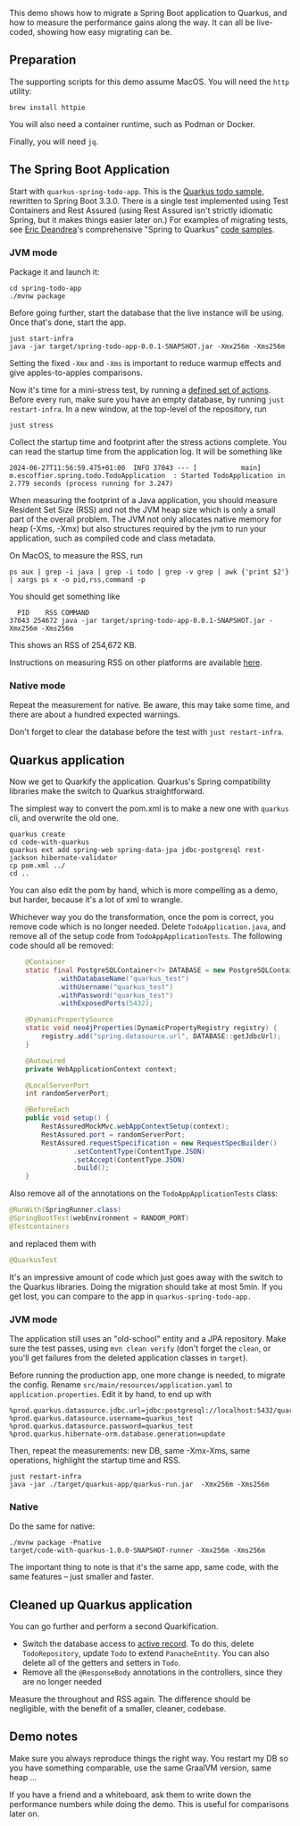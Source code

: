This demo shows how to migrate a Spring Boot application to Quarkus, and how to measure the performance gains along the way. It can all be live-coded, showing how easy migrating can be.

## Preparation

The supporting scripts for this demo assume MacOS. You will need the `http` utility:

```shell
brew install httpie
```

You will also need a container runtime, such as Podman or Docker.

Finally, you will need `jq`. 

## The Spring Boot Application 


Start with `quarkus-spring-todo-app`. This is the [Quarkus todo sample](https://github.com/cescoffier/quarkus-todo-app), rewritten to Spring Boot 3.3.0. There is a single test implemented using Test Containers and Rest Assured (using Rest Assured isn't strictly idiomatic Spring, but it makes things easier later on.) For examples of migrating tests, see [Eric Deandrea](https://github.com/edeandrea)'s comprehensive "Spring to Quarkus" [code samples](https://github.com/quarkus-for-spring-developers/examples). 

### JVM mode

Package it and launch it:

```
cd spring-todo-app
./mvnw package
```

Before going further, start the database that the live instance will be using. Once that's done, start the app.

```
just start-infra
java -jar target/spring-todo-app-0.0.1-SNAPSHOT.jar -Xmx256m -Xms256m
```
Setting the fixed `-Xmx` and `-Xms` is important to reduce warmup effects and give apples-to-apples comparisons.

Now it's time for a mini-stress test, by running a [defined set of actions](https://github.com/cescoffier/spring-to-quarkus-demo/blob/main/justfile#L15). Before every run, make sure you have an empty database, by running `just restart-infra`. In a new window, at the top-level of the repository, run

```
just stress
```

Collect the startup time and footprint after the stress actions complete. 
You can read the startup time from the application log. It will be something like 

```
2024-06-27T11:56:59.475+01:00  INFO 37043 --- [           main] m.escoffier.spring.todo.TodoApplication  : Started TodoApplication in 2.779 seconds (process running for 3.247)
```

When measuring the footprint of a Java application, you should measure Resident Set Size (RSS) and not the JVM heap size which is only a small part of the overall problem. The JVM not only allocates native memory for heap (-Xms, -Xmx) but also structures required by the jvm to run your application, such as compiled code and class metadata.

On MacOS, to measure the RSS, run

```shell
ps aux | grep -i java | grep -i todo | grep -v grep | awk {'print $2'} | xargs ps x -o pid,rss,command -p
```

You should get something like 

```shell
  PID    RSS COMMAND
37043 254672 java -jar target/spring-todo-app-0.0.1-SNAPSHOT.jar -Xmx256m -Xms256m
```

This shows an RSS of 254,672 KB.

Instructions on measuring RSS on other platforms are available [here](https://quarkus.io/guides/performance-measure).


### Native mode

Repeat the measurement for native. Be aware, this may take some time, and there are about a hundred expected warnings. 

Don't forget to clear the database before the test with `just restart-infra`.


## Quarkus application

Now we get to Quarkify the application. Quarkus's Spring compatibility libraries make the switch to Quarkus straightforward. 

The simplest way to convert the pom.xml is to make a new one with `quarkus` cli, and overwrite the old one.

```shell
quarkus create
cd code-with-quarkus 
quarkus ext add spring-web spring-data-jpa jdbc-postgresql rest-jackson hibernate-validator
cp pom.xml ../
cd ..
```

You can also edit the pom by hand, which is more compelling as a demo, but harder, because it's a lot of xml to wrangle. 

Whichever way you do the transformation, once the pom is correct, you remove code which is no longer needed. Delete `TodoApplication.java`, and remove all of the setup code from `TodoAppApplicationTests`. The following code should all be removed:

```java
	@Container
	static final PostgreSQLContainer<?> DATABASE = new PostgreSQLContainer<>("postgres:15-bullseye")
			.withDatabaseName("quarkus_test")
			.withUsername("quarkus_test")
			.withPassword("quarkus_test")
			.withExposedPorts(5432);

	@DynamicPropertySource
	static void neo4jProperties(DynamicPropertyRegistry registry) {
		registry.add("spring.datasource.url", DATABASE::getJdbcUrl);
	}

	@Autowired
	private WebApplicationContext context;

	@LocalServerPort
	int randomServerPort;

	@BeforeEach
	public void setup() {
		RestAssuredMockMvc.webAppContextSetup(context);
		RestAssured.port = randomServerPort;
		RestAssured.requestSpecification = new RequestSpecBuilder()
				.setContentType(ContentType.JSON)
				.setAccept(ContentType.JSON)
				.build();
	}

```

Also remove all of the annotations on the `TodoAppApplicationTests` class:

```java
@RunWith(SpringRunner.class)
@SpringBootTest(webEnvironment = RANDOM_PORT)
@Testcontainers
```

and replaced them with

```java
@QuarkusTest
```

It's an impressive amount of code which just goes away with the switch to the Quarkus libraries. 
Doing the migration should take at most 5min. If you get lost, you can compare to the app in `quarkus-spring-todo-app.`

### JVM mode

The application still uses an "old-school" entity and a JPA repository. Make sure the test passes, using `mvn clean verify` (don't forget the `clean`, or you'll get failures from the deleted application classes in `target`). 

Before running the production app, one more change is needed, to migrate the config. 
Rename `src/main/resources/application.yaml` to `application.properties`.
Edit it by hand, to end up with 

```properties
%prod.quarkus.datasource.jdbc.url=jdbc:postgresql://localhost:5432/quarkus_test
%prod.quarkus.datasource.username=quarkus_test
%prod.quarkus.datasource.password=quarkus_test
%prod.quarkus.hibernate-orm.database.generation=update
```

Then, repeat the measurements: new DB, same -Xmx-Xms, same operations, highlight the startup time and RSS.

```
just restart-infra
java -jar ./target/quarkus-app/quarkus-run.jar  -Xmx256m -Xms256m
```

### Native 

Do the same for native:

```
./mvnw package -Pnative
target/code-with-quarkus-1.0.0-SNAPSHOT-runner -Xmx256m -Xms256m
```

The important thing to note is that it's the same app, same code, with the same features – just smaller and faster.

## Cleaned up Quarkus application

You can go further and perform a second Quarkification. 
- Switch the database access to [active record](https://www.martinfowler.com/eaaCatalog/activeRecord.html). To do this, delete `TodoRepository`, update `Todo` to extend `PanacheEntity`. You can also delete all of the getters and setters in `Todo`. 
- Remove all the `@ResponseBody` annotations in the controllers, since they are no longer needed

Measure the throughout and RSS again. The difference should be negligible, with the benefit of a smaller, cleaner, codebase.

## Demo notes

Make sure you always reproduce things the right way. You restart my DB so you have something comparable, use the same GraalVM version, same heap ...  

If you have a friend and a whiteboard, ask them to write down the performance numbers while doing the demo. This is useful for comparisons later on.
